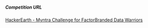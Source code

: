 ##### Competition URL
[HackerEarth - Myntra Challenge for FactorBranded Data Warriors](https://www.hackerearth.com/challenge/competitive/factorbranded-data-warriors-challenge-myntra/)
